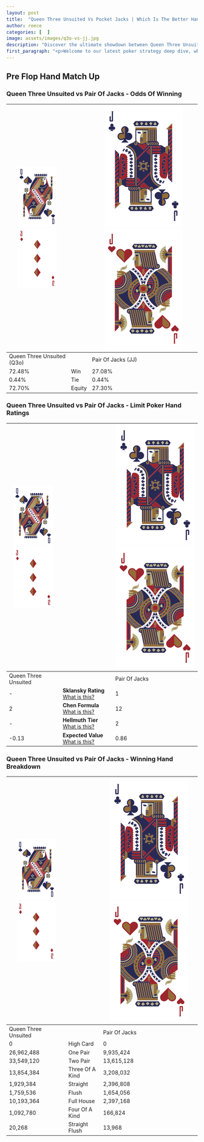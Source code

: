 ```yaml
---
layout: post
title:  "Queen Three Unsuited Vs Pocket Jacks | Which Is The Better Hand In Poker? A Complete Guide"
author: reece
categories: [  ]
image: assets/images/q3o-vs-jj.jpg
description: "Discover the ultimate showdown between Queen Three Unsuited and Pair Of Jacks in poker! Uncover the odds, strategies, and scenarios where one hand triumphs over the other. Get ready to up your poker game with this thrilling analysis."
first_paragraph: "<p>Welcome to our latest poker strategy deep dive, where we're pitting two distinct hands against each other in a high-stakes showdown: Queen Three Unsuited vs Pair Of Jacks.</p><p>In the dynamic world of poker, every decision counts, and knowing which hand holds the upper hand is key to your success at the table.</p><p>In this article, we'll dissect these two hands, explore the scenarios where one dominates the other, and equip you with the knowledge to make strategic choices that can tip the odds in your favor.</p><p>Get ready to unravel the intriguing dynamics of these poker hands and elevate your game to new heights.</p>"
---
```




[comment]: # (sp0)

## Pre Flop Hand Match Up

<div class="table hand-ratings" markdown="1"> 



### Queen Three Unsuited vs Pair Of Jacks - Odds Of Winning


    
| ![image info](assets/images/hand1/Q.png) ![image info](assets/images/hand1/3o.png) |  | ![image info](assets/images/hand2/J.png) ![image info](assets/images/hand2/Jo.png) |
| -------- | -------- | -------- |
| Queen Three Unsuited (Q3o) |  | Pair Of Jacks (JJ) |
| 72.48% | Win | 27.08% |
| 0.44% | Tie | 0.44% |
| 72.70% | Equity | 27.30% |




[comment]: # (sp1)



### Queen Three Unsuited vs Pair Of Jacks - Limit Poker Hand Ratings


    
| ![image info](assets/images/hand1/Q.png) ![image info](assets/images/hand1/3o.png) |  | ![image info](assets/images/hand2/J.png) ![image info](assets/images/hand2/Jo.png) |
| -------- | -------- | -------- |
| Queen Three Unsuited |  | Pair Of Jacks |
| - | **Sklansky Rating** [What is this?](/sklansky-rating-explained) | 1 |
| 2 | **Chen Formula** [What is this?](/chen-formula-explained) | 12 |
| - | **Hellmuth Tier** [What is this?](/Hellmuth-tier-explained) | 2 |
| -0.13 | **Expected Value** [What is this?](/expected-value-explained) | 0.86 |




[comment]: # (sp2)



### Queen Three Unsuited vs Pair Of Jacks - Winning Hand Breakdown


    
| ![image info](assets/images/hand1/Q.png) ![image info](assets/images/hand1/3o.png) |  | ![image info](assets/images/hand2/J.png) ![image info](assets/images/hand2/Jo.png) |
| -------- | -------- | -------- |
| Queen Three Unsuited |  | Pair Of Jacks |
| 0 | High Card | 0 |
| 26,962,488 | One Pair | 9,935,424 |
| 33,549,120 | Two Pair | 13,615,128 |
| 13,854,384 | Three Of A Kind | 3,208,032 |
| 1,929,384 | Straight | 2,396,808 |
| 1,759,536 | Flush | 1,654,056 |
| 10,193,364 | Full House | 2,397,168 |
| 1,092,780 | Four Of A Kind | 166,824 |
| 20,268 | Straight Flush | 13,968 |




[comment]: # (sp3)



</div>

[comment]: # (sp4)



[comment]: # (sp5)


